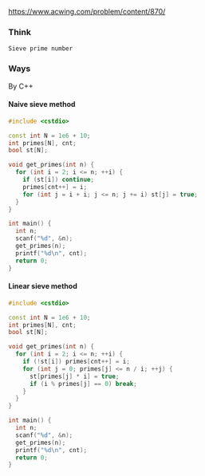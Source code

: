 https://www.acwing.com/problem/content/870/

### Think
```
Sieve prime number
```

### Ways
By C++
#### Naive sieve method
```C++
#include <cstdio>

const int N = 1e6 + 10;
int primes[N], cnt;
bool st[N];

void get_primes(int n) {
  for (int i = 2; i <= n; ++i) {
    if (st[i]) continue;
    primes[cnt++] = i;
    for (int j = i + i; j <= n; j += i) st[j] = true;
  }
}

int main() {
  int n;
  scanf("%d", &n);
  get_primes(n);
  printf("%d\n", cnt);
  return 0;
}
```

#### Linear sieve method
```C++
#include <cstdio>

const int N = 1e6 + 10;
int primes[N], cnt;
bool st[N];

void get_primes(int n) {
  for (int i = 2; i <= n; ++i) {
    if (!st[i]) primes[cnt++] = i;
    for (int j = 0; primes[j] <= n / i; ++j) {
      st[primes[j] * i] = true;
      if (i % primes[j] == 0) break;
    }
  }
}

int main() {
  int n;
  scanf("%d", &n);
  get_primes(n);
  printf("%d\n", cnt);
  return 0;
}
```
